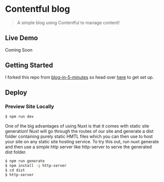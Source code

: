 # Contentful blog

>A simple blog using Contentful to manage content!

## Live Demo
Coming Soon

## Getting Started
I forked this repo from [blog-in-5-minutes](https://github.com/contentful/blog-in-5-minutes) so head over [here](https://github.com/contentful/blog-in-5-minutes/blob/master/docs/GETTING-STARTED.md) to get set up.

## Deploy

### Preview Site Locally

```bash
$ npm run dev
```
One of the big advantages of using Nuxt is that it comes with static site generation! Nuxt will go through the routes of our site and generate a dist folder containing purely static HMTL files which you can then use to host your site on any static site hosting service. 
To try this out, run nuxt generate and then use a simple http server like http-server to serve the generated dist folder. 

```bash
$ npm run generate
$ npm install -g http-server 
$ cd dist
$ http-server
```




